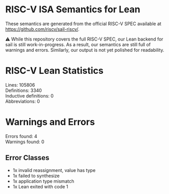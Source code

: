 # RISC-V ISA Semantics for Lean

These semantics are generated from the official RISC-V SPEC available at
https://github.com/riscv/sail-riscv/.

⚠️ While this repository covers the full RISC-V SPEC, our Lean backend for sail
is still work-in-progress. As a result, our semantics are still full of warnings
and errors. Similarly, our output is not yet polished for readability.
# RISC-V Lean Statistics

Lines: 105806  
Definitions: 3340  
Inductive definitions: 0  
Abbreviations: 0  

# Warnings and Errors

Errors found: 4  
Warnings found: 0  

## Error Classes

- 1x invalid reassignment, value has type
- 1x failed to synthesize
- 1x application type mismatch
- 1x Lean exited with code 1
